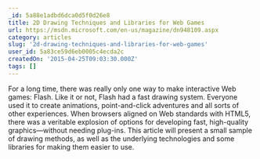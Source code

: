 ```yaml
---
_id: 5a88e1adbd6dca0d5f0d26e8
title: 2D Drawing Techniques and Libraries for Web Games
url: https://msdn.microsoft.com/en-us/magazine/dn948109.aspx
category: articles
slug: '2d-drawing-techniques-and-libraries-for-web-games'
user_id: 5a83ce59d6eb0005c4ecda2c
createdOn: '2015-04-25T09:03:30.000Z'
tags: []
---
```


For a long time, there was really only one way to make inter­active Web games: Flash. Like it or not, Flash had a fast drawing system. Everyone used it to create animations, point-and-click adventures and all sorts of other experiences. When browsers aligned on Web standards with HTML5, there was a veritable explosion of options for developing fast, high-quality graphics—without needing plug-ins. This article will present a small sample of drawing methods, as well as the underlying technologies and some libraries for making them easier to use.
